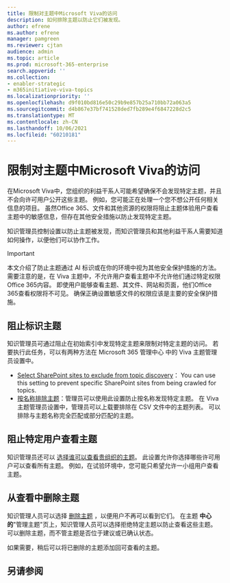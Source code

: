 ```yaml
---
title: 限制对主题中Microsoft Viva的访问
description: 如何排除主题以防止它们被发现。
author: efrene
ms.author: efrene
manager: pamgreen
ms.reviewer: cjtan
audience: admin
ms.topic: article
ms.prod: microsoft-365-enterprise
search.appverid: ''
ms.collection:
- enabler-strategic
- m365initiative-viva-topics
ms.localizationpriority: ''
ms.openlocfilehash: d9f010bd816e50c29b9e857b25a710bb72a063a5
ms.sourcegitcommit: d4b867e37bf741528ded7fb289e4f6847228d2c5
ms.translationtype: MT
ms.contentlocale: zh-CN
ms.lasthandoff: 10/06/2021
ms.locfileid: "60210181"
---
```

# <a name="restrict-access-to-topics-in-microsoft-viva-topics"></a>限制对主题中Microsoft Viva的访问

在Microsoft Viva中，您组织的利益干系人可能希望确保不会发现特定主题，并且不会向许可用户公开这些主题。 例如，您可能正在处理一个您不想公开任何相关信息的项目。 虽然Office 365、文件和其他资源的权限将阻止主题体验用户查看主题中的敏感信息，但存在其他安全措施以防止发现特定主题。

知识管理员控制设置以防止主题被发现，而知识管理员和其他利益干系人需要知道如何操作，以便他们可以协作工作。

> [!Important] 
> 本文介绍了防止主题通过 AI 标识或在你的环境中视为其他安全保护措施的方法。 需要注意的是，在 Viva 主题中，不允许用户查看主题中不允许他们通过特定权限Office 365内容。 即使用户能够查看主题、其文件、网站和页面，他们Office 365查看权限将不可见。 确保正确设置敏感文件的权限应该是主要的安全保护措施。

## <a name="prevent-topics-from-being-identified"></a>阻止标识主题

知识管理员可通过阻止在初始索引中发现特定主题来限制对特定主题的访问。 若要执行此任务，可以有两种方法在 Microsoft 365 管理中心 中的 Viva 主题管理员设置中。
 
- [Select SharePoint sites to exclude from topic discovery](./topic-experiences-discovery.md#select-sharepoint-topic-sources)： You can use this setting to prevent specific SharePoint sites from being crawled for topics.
- [按名称排除主题](./topic-experiences-discovery.md#exclude-topics-by-name)：管理员可以使用此设置防止按名称发现特定主题。 在 Viva 主题管理员设置中，管理员可以上载要排除在 CSV 文件中的主题列表。 可以排除与主题名称完全匹配或部分匹配的主题。

## <a name="prevent-topics-from-being-viewed-by-specific-users"></a>阻止特定用户查看主题

知识管理员还可以 [选择谁可以查看贵组织的主题](./topic-experiences-knowledge-rules.md)。 此设置允许你选择哪些许可用户可以查看所有主题。 例如，在试验环境中，您可能只希望允许一小组用户查看主题。

## <a name="remove-topics-from-being-viewed"></a>从查看中删除主题

知识管理人员可以选择 [删除主题](./manage-topics.md) ，以便用户不再可以看到它们。 在主题 **中心的**"管理主题"页上，知识管理人员可以选择拒绝特定主题以防止查看这些主题。 可以删除主题，而不管主题是否位于建议或已确认状态。

如果需要，稍后可以将已删除的主题添加回可查看的主题。 


## <a name="see-also"></a>另请参阅



